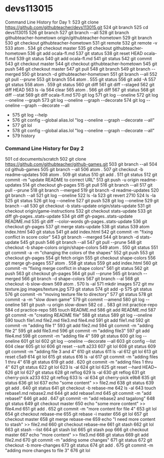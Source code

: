 # devs113015

Command Line History for Day 1:
523  git clone https://github.com/githubteacher/devs113015.git
  524  git branch
  525  cd devs113015
  526  git branch
  527  git branch --all
  528  git branch githubteacher-hometown origin/githubteacher-hometown
  529  git branch
  530  git checkout githubteacher-hometown
  531  git remote
  532  git remote -v
  533  atom .
  534  git checkout master
  535  git checkout githubteacher-hometown
  536  git add ocala-fl.md
  537  git status
  538  git reset HEAD ocala-fl.md
  539  git status
  540  git add ocala-fl.md
  541  git status
  542  git commit
  543  git checkout master
  544  git checkout githubteacher-hometown
  545  git push
  546  git checkout master
  547  git pull
  548  git branch
  549  git branch --merged
  550  git branch -d githubteacher-hometown
  551  git branch --all
  552  git pull --prune
  553  git branch
  554  atom .
  555  git status
  556  git add -A
  557  git status
  558  atom .
  559  git status
  560  git diff
  561  git diff --staged
  562  git diff HEAD
  563  ls -la
  564  clear
  565  atom .
  566  git diff
  567  git status
  568  git diff --stat
  569  git diff ocala-fl.md
  570  git log
  571  git log --oneline
  572  git log --oneline --graph
  573  git log --oneline --graph --decorate
  574  git log --oneline --graph --decorate --all
  - 575  git log --help
  - 576  git config --global alias.lol "log --oneline --graph --decorate --all"
  - 577  git lol
  - 578  git config --global alias.lol "log --oneline --graph --decorate --all"
  - 579  history

### Command Line History for Day 2

  501  cd documents/scratch
  502  git clone https://github.com/githubteacher/github-games.git
  503  git branch --all
  504  cd github-games
  505  git branch --all
  506  atom .
  507  git checkout -b readme-updates
  508  atom .
  509  git status
  510  git add .
  511  git status
  512  git commit -m "update README to correct URL"
  513  git push -u origin readme-updates
  514  git checkout gh-pages
  515  git pull
  516  git branch --all
  517  git pull --prune
  518  git branch --merged
  519  git branch -d readme-updates
  520  git branch --all
  521  git log --oneline
  522  ls -la
  523  git revert 2710
  524  ls -la
  525  git status
  526  git log --oneline
  527  git push
  528  git log --oneline
  529  git branch --all
  530  git checkout -b stats-update origin/stats-update
  531  git checkout origin/game-instructions
  532  git checkout stats-update
  533  git diff gh-pages..stats-update
  534  git diff gh-pages..stats-update README.md
  535  git diff --color-words gh-pages..stats-update
  536  git checkout gh-pages
  537  git merge stats-update
  538  git status
  539  atom index.html
  540  git status
  541  git add index.html
  542  git commit -m "fixing conflict in score color"
  543  git branch --merged
  544  git branch -d stats-update
  545  git push
  546  git branch --all
  547  git pull --prune
  548  git checkout -b shape-colors origin/shape-colors
  549  atom .
  550  git status
  551  git commit -a -m "changing the colors of the shapes"
  552  git push
  553  git checkout gh-pages
  554  git fetch origin
  555  git checkout shape-colors
  556  git merge gh-pages
  557  atom .
  558  git status
  559  git add index.html
  560  git commit -m "fixing merge conflict in shape colors"
  561  git status
  562  git push
  563  git checkout gh-pages
  564  git pull --prune
  565  git branch --merged
  566  git branch -d shape-colors
  567  git branch --al
  568  git checkout -b slow-down
  569  atom .
  570  ls -al
  571  mkdir images
  572  git mv texture.jpg images/texture.jpg
  573  git status
  574  git add -p
  575  git status
  576  git commit -m "moving texture file to directory"
  577  git status
  578  git commit -a -m "slow down game"
  579  git commit --amend
  580  git log --oneline
  581  git push -u origin slow-down
  582  cd ..
  583  git init practice-repo
  584  cd practice-repo
  585  touch README.md
  586  git add README.md
  587  git commit -m "creating README file"
  588  git status
  589  git log --oneline
  590  touch file1.md file2.md file3.md file4.md
  591  git add file1.md
  592  git commit -m "adding file 1"
  593  git add file2.md
  594  git commit -m "adding file 2"
  595  git add file3.md
  596  git commit -m "adding file3"
  597  git add file4.md
  598  git commit -m "adding file 4"
  599  git status
  600  git log --oneline
  601  git lol
  602  git log --oneline --decorate --all
  603  git config --list
  604  clear
  605  git lol
  606  git reset --soft a233
  607  git lol
  608  git status
  609  git commit -m "adding file 3 and 4"
  610  git status
  611  ls -al
  612  git lol
  613  git reset c5a9
  614  git lol
  615  git status
  616  ls -al
  617  git commit -m "adding files 1 thru 4"
  618  git status
  619  git add .
  620  git commit -m "adding files 1 thru 4"
  621  git status
  622  git lol
  623  ls -al
  624  git lol
  625  git reset --hard HEAD~
  626  git lol
  627  git status
  628  git reflog
  629  ls -al
  630  git reflog
  631  git cherry-pick a233
  632  git reflog
  633  ls -al
  634  git cherry-pick e9b8
  635  git status
  636  git lol
  637  echo "some content" >> file2.md
  638  git status
  639  git add .
  640  git status
  641  git checkout -b rebase-me
  642  ls -al
  643  touch rebase1.md rebase2.md
  644  git add rebase1.md
  645  git commit -m "add rebase1"
  646  git add .
  647  git commit -m "add rebase2 and tagalong"
  648  git status
  649  git checkout master
  650  echo "some more content" >> file4.md
  651  git add .
  652  git commit -m "more content for file 4"
  653  git lol
  654  git checkout rebase-me
  655  git rebase -i master
  656  git lol
  657  git checkout master
  658  git merge rebase-me
  659  echo "I need more content to stash" >> file2.md
  660  git checkout rebase-me
  661  git stash
  662  git lol
  663  git stash --list
  664  git stash list
  665  git stash pop
  666  git checkout master
  667  echo "more content" >> file3.md
  668  git status
  669  git add file2.md
  670  git commit -m "adding some changes"
  671  git status
  672  git checkout -b more-changes
  673  git status
  674  git add .
  675  git commit -m "adding more changes to file 3"
  676  git lol
